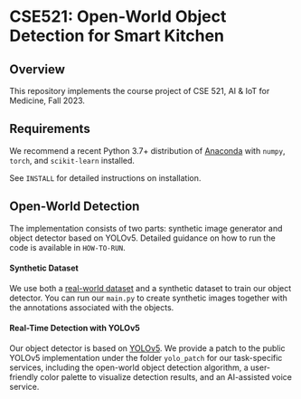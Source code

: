 # CSE521: Open-World Object Detection for Smart Kitchen

## Overview

This repository implements the course project of CSE 521, AI & IoT for Medicine, Fall 2023.

## Requirements

We recommend a recent Python 3.7+ distribution of [Anaconda](https://www.anaconda.com/products/individual) with `numpy`, `torch`, and `scikit-learn` installed.

See ``INSTALL`` for detailed instructions on installation.

## Open-World Detection

The implementation consists of two parts: synthetic image generator and object detector based on YOLOv5. Detailed guidance on how to run the code is available in ``HOW-TO-RUN``.

#### Synthetic Dataset

We use both a [real-world dataset](https://drive.google.com/drive/folders/1Ab2LuM90zhq58YGDxqmKwxQtMzdiW9RP?usp=drive_link) and a synthetic dataset to train our object detector. You can run our ``main.py`` to create synthetic images together with the annotations associated with the objects.

#### Real-Time Detection with YOLOv5

Our object detector is based on [YOLOv5](https://github.com/ultralytics/yolov5). We provide a patch to the public YOLOv5 implementation under the folder ``yolo_patch`` for our task-specific services, including the open-world object detection algorithm, a user-friendly color palette to visualize detection results, and an AI-assisted voice service.
